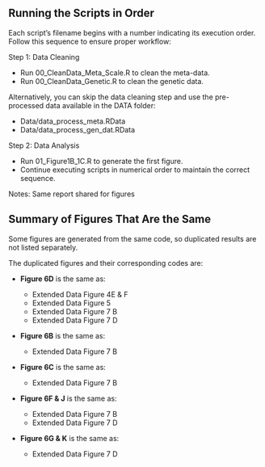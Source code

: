 ## Running the Scripts in Order

Each script’s filename begins with a number indicating its execution order. Follow this sequence to ensure proper workflow:

Step 1: Data Cleaning

- Run 00_CleanData_Meta_Scale.R to clean the meta-data.
- Run 00_CleanData_Genetic.R to clean the genetic data.

Alternatively, you can skip the data cleaning step and use the pre-processed data available in the DATA folder:

- Data/data_process_meta.RData
- Data/data_process_gen_dat.RData

Step 2: Data Analysis

- Run 01_Figure1B_1C.R to generate the first figure.
- Continue executing scripts in numerical order to maintain the correct sequence.


Notes: Same report shared for figures



## Summary of Figures That Are the Same

Some figures are generated from the same code, so duplicated results are not listed separately. 

The duplicated figures and their corresponding codes are:

- **Figure 6D** is the same as:
  - Extended Data Figure 4E & F
  - Extended Data Figure 5
  - Extended Data Figure 7 B
  - Extended Data Figure 7 D

- **Figure 6B** is the same as:
  - Extended Data Figure 7 B

- **Figure 6C** is the same as:
  - Extended Data Figure 7 B

- **Figure 6F & J** is the same as:
  - Extended Data Figure 7 B
  - Extended Data Figure 7 D

- **Figure 6G & K** is the same as:
  - Extended Data Figure 7 D



